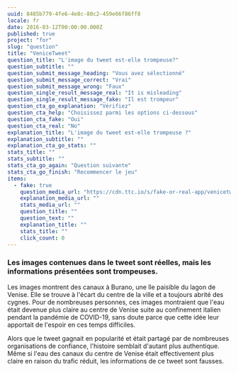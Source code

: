 ```yaml
---
uuid: 8485b779-4fe6-4e8c-80c2-459e66f86ff8
locale: fr
date: 2016-03-12T00:00:00.000Z
published: true
project: "for"
slug: "question"
title: "VeniceTweet"
question_title: "L'image du tweet est-elle trompeuse?"
question_subtitle: ""
question_submit_message_heading: "Vous avez sélectionné"
question_submit_message_correct: "Vrai"
question_submit_message_wrong: "Faux"
question_single_result_message_real: "It is misleading"
question_single_result_message_fake: "Il est trompeur"
question_cta_go_explanation: "Vérifiez"
question_cta_help: "Choisissez parmi les options ci-dessous"
question_cta_fake: "Oui"
question_cta_real: "No"
explanation_title: "L'image du tweet est-elle trompeuse ?"
explanation_subtitle: ""
explanation_cta_go_stats: ""
stats_title: ""
stats_subtitle: ""
stats_cta_go_again: "Question suivante"
stats_cta_go_finish: "Recommencer le jeu"
items:
  - fake: true
    question_media_url: "https://cdn.ttc.io/s/fake-or-real-app/venicetweet.jpg"
    explanation_media_url: ""
    stats_media_url: ""
    question_title: ""
    question_text: ""
    explanation_title: ""
    stats_title: ""
    click_count: 0
---
```


### Les images contenues dans le tweet sont réelles, mais les informations présentées sont trompeuses.

Les images montrent des canaux à Burano, une île paisible du lagon de Venise. Elle se trouve à l'écart du centre de la ville et a toujours abrité des cygnes. Pour de nombreuses personnes, ces images montraient que l'eau était devenue plus claire au centre de Venise suite au confinement italien pendant la pandémie de COVID-19, sans doute parce que cette idée leur apportait de l'espoir en ces temps difficiles. 

Alors que le tweet gagnait en popularité et était partagé par de nombreuses organisations de confiance, l'histoire semblait d'autant plus authentique. Même si l'eau des canaux du centre de Venise était effectivement plus claire en raison du trafic réduit, les informations de ce tweet sont fausses.

